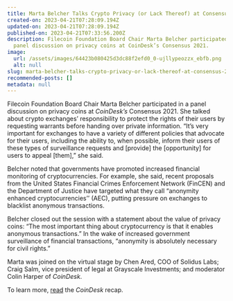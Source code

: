 ```yaml
---
title: Marta Belcher Talks Crypto Privacy (or Lack Thereof) at Consensus 2021
created-on: 2023-04-21T07:28:09.194Z
updated-on: 2023-04-21T07:28:09.194Z
published-on: 2023-04-21T07:33:56.200Z
description: Filecoin Foundation Board Chair Marta Belcher participated in a
  panel discussion on privacy coins at CoinDesk’s Consensus 2021.
image:
  url: /assets/images/64423b080425d3dc88f2efd0_0-ujllypeozzx_ebfb.png
  alt: null
slug: marta-belcher-talks-crypto-privacy-or-lack-thereof-at-consensus-2021
recommended-posts: []
metadata: null
---
```


Filecoin Foundation Board Chair Marta Belcher participated in a panel discussion on privacy coins at _CoinDesk’s_ Consensus 2021. She talked about crypto exchanges’ responsibility to protect the rights of their users by requesting warrants before handing over private information. “It’s very important for exchanges to have a variety of different policies that advocate for their users, including the ability to, when possible, inform their users of these types of surveillance requests and \[provide\] the \[opportunity\] for users to appeal \[them\],” she said.

Belcher noted that governments have promoted increased financial monitoring of cryptocurrencies. For example, she said, recent proposals from the United States Financial Crimes Enforcement Network (FinCEN) and the Department of Justice have targeted what they call “anonymity enhanced cryptocurrencies’’ (AEC), putting pressure on exchanges to blacklist anonymous transactions.

Belcher closed out the session with a statement about the value of privacy coins: “The most important thing about cryptocurrency is that it enables anonymous transactions.” In the wake of increased government surveillance of financial transactions, “anonymity is absolutely necessary for civil rights.”

Marta was joined on the virtual stage by Chen Ared, COO of Solidus Labs; Craig Salm, vice president of legal at Grayscale Investments; and moderator Colin Harper of _CoinDesk_.

To learn more, [read](https://www.coindesk.com/can-exchanges-privacy-coins-coexist) the _CoinDesk_ recap.
